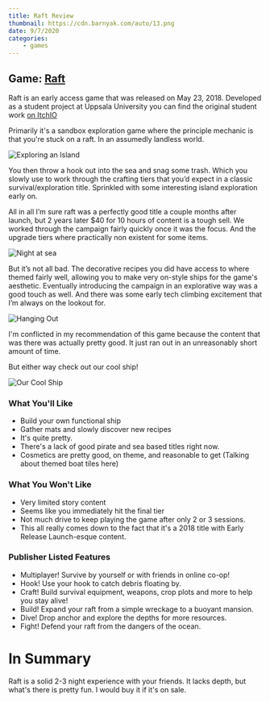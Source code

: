 ```yaml
---
title: Raft Review
thumbnail: https://cdn.barnyak.com/auto/13.png
date: 9/7/2020
categories:
    - games
---
```

## Game: [Raft](https://raft-game.com/)

Raft is an early access game that was released on May 23, 2018. Developed as a student project at Uppsala University you can find the original student work [on ItchIO](https://raft.itch.io/raft)

Primarily it's a sandbox exploration game where the principle mechanic is that you're stuck on a raft.  In an assumedly landless world.

![Exploring an Island](https://cdn.barnyak.com/auto/Raft_hhwAkk4AmW.jpg)

You then throw a hook out into the sea and snag some trash. Which you slowly use to work through the crafting tiers that you’d expect in a classic survival/exploration title.   Sprinkled with some interesting island exploration early on.

All in all I’m sure raft was a perfectly good title a couple months after launch, but 2 years later $40 for 10 hours of content is a tough sell. We worked through the campaign fairly quickly once it was the focus. And the upgrade tiers where practically non existent for some items. 

![Night at sea](https://cdn.barnyak.com/auto/Raft_J1hUlkD7qx.jpg)

But it’s not all bad. The decorative recipes you did have access to where themed fairly well, allowing you to make very on-style ships for the game's aesthetic.  Eventually introducing the campaign in an explorative way was a good touch as well.  And there was some early tech climbing excitement that I’m always on the lookout for. 

![Hanging Out](https://cdn.barnyak.com/auto/Raft_7ditEppEWb.jpg)

I'm conflicted in my recommendation of this game because the content that was there was actually pretty good.  It just ran out in an unreasonably short amount of time.

But either way check out our cool ship!

![Our Cool Ship](https://cdn.barnyak.com/auto/Raft_1HKNb9hBQ1.jpg)

### What You'll Like
* Build your own functional ship
* Gather mats and slowly discover new recipes
* It's quite pretty.
* There's a lack of good pirate and sea based titles right now.
* Cosmetics are pretty good, on theme, and reasonable to get (Talking about themed boat tiles here)

### What You Won't Like
* Very limited story content
* Seems like you immediately hit the final tier
* Not much drive to keep playing the game after only 2 or 3 sessions.
* This all really comes down to the fact that it's a 2018 title with Early Release Launch-esque content.

### Publisher Listed Features
* Multiplayer! Survive by yourself or with friends in online co-op!
* Hook! Use your hook to catch debris floating by.
* Craft! Build survival equipment, weapons, crop plots and more to help you stay alive!
* Build! Expand your raft from a simple wreckage to a buoyant mansion.
* Dive! Drop anchor and explore the depths for more resources.
* Fight! Defend your raft from the dangers of the ocean.

# In Summary
Raft is a solid 2-3 night experience with your friends.  It lacks depth, but what's there is pretty fun.  I would buy it if it's on sale.
